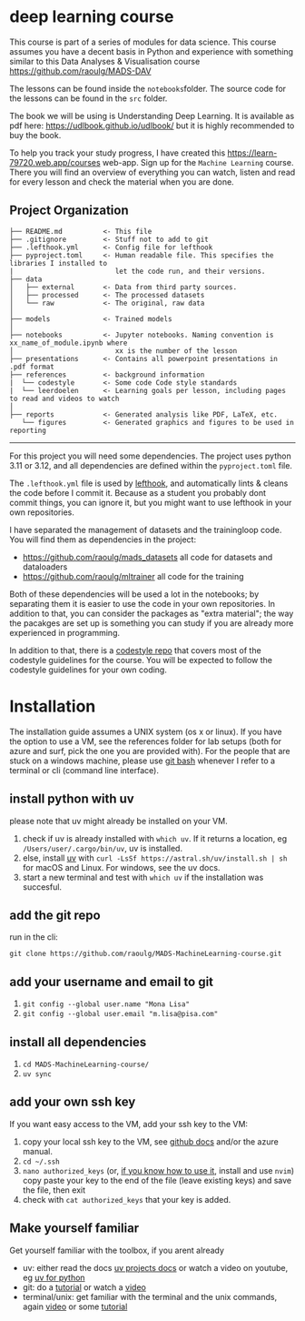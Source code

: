 deep learning course
==============================

This course is part of a series of modules for data science.
This course assumes you have a decent basis in Python and experience with something similar to this Data Analyses & Visualisation course https://github.com/raoulg/MADS-DAV


The lessons can be found inside the `notebooks`folder.
The source code for the lessons can be found in the `src` folder.

The book we will be using is Understanding Deep Learning. It is available as pdf here: https://udlbook.github.io/udlbook/ but it is highly recommended to buy the book.

To help you track your study progress, I have created this https://learn-79720.web.app/courses web-app. Sign up for the `Machine Learning` course. There you will find an overview of everything you can watch, listen and read for every lesson and check the material when you are done.


Project Organization
------------

    ├── README.md          <- This file
    ├── .gitignore         <- Stuff not to add to git
    ├── .lefthook.yml      <- Config file for lefthook
    ├── pyproject.toml     <- Human readable file. This specifies the libraries I installed to
    |                         let the code run, and their versions.
    ├── data
    │   ├── external       <- Data from third party sources.
    │   ├── processed      <- The processed datasets
    │   └── raw            <- The original, raw data
    │
    ├── models             <- Trained models
    │
    ├── notebooks          <- Jupyter notebooks. Naming convention is xx_name_of_module.ipynb where
    │                         xx is the number of the lesson
    ├── presentations      <- Contains all powerpoint presentations in .pdf format
    ├── references         <- background information
    |  └── codestyle       <- Some code Code style standards
    |  └── leerdoelen      <- Learning goals per lesson, including pages to read and videos to watch
    │
    ├── reports            <- Generated analysis like PDF, LaTeX, etc.
       └── figures         <- Generated graphics and figures to be used in reporting

--------

For this project you will need some dependencies.
The project uses python 3.11 or 3.12, and all dependencies are defined within the `pyproject.toml` file.

The `.lefthook.yml` file is used by [lefthook](https://github.com/evilmartians/lefthook), and automatically lints & cleans the code before I commit it. Because as a student you probably dont commit things, you can ignore it, but you might want to use lefthook in your own repositories.

I have separated the management of datasets and the trainingloop code. You will find them as dependencies in the project:
- https://github.com/raoulg/mads_datasets all code for datasets and dataloaders
- https://github.com/raoulg/mltrainer all code for the training

Both of these dependencies will be used a lot in the notebooks; by separating them it is easier to use the code in your own repositories.
In addition to that, you can consider the packages as "extra material"; the way the pacakges are set up is something you can study if you are already more experienced in programming.

In addition to that, there is a [codestyle repo](https://github.com/raoulg/codestyle) that covers most of the codestyle guidelines for the course. You will be expected to follow the codestyle guidelines for your own coding.

# Installation
The installation guide assumes a UNIX system (os x or linux).
If you have the option to use a VM, see the references folder for lab setups (both for azure and surf, pick the one you are provided with).
For the people that are stuck on a windows machine, please use [git bash](https://gitforwindows.org/) whenever I 
refer to a terminal or cli (command line interface).

## install python with uv
please note that uv might already be installed on your VM.
1. check if uv is already installed with `which uv`. If it returns a location, eg `/Users/user/.cargo/bin/uv`, uv is installed.
2. else, install [uv](https://docs.astral.sh/uv/) with `curl -LsSf https://astral.sh/uv/install.sh | sh` for macOS and Linux. For windows, see the uv docs.
3. start a new terminal and test with `which uv` if the installation was succesful.

## add the git repo
run in the cli:

`git clone https://github.com/raoulg/MADS-MachineLearning-course.git`

## add your username and email to git
1. `git config --global user.name "Mona Lisa"`
2. `git config --global user.email "m.lisa@pisa.com"`

## install all dependencies
1. `cd MADS-MachineLearning-course/`
2. `uv sync`

## add your own ssh key
If you want easy access to the VM, add your ssh key to the VM:
1. copy your local ssh key to the VM, see [github docs](https://docs.github.com/en/authentication/connecting-to-github-with-ssh/generating-a-new-ssh-key-and-adding-it-to-the-ssh-agent) and/or the azure manual.
2. `cd ~/.ssh`
3. `nano authorized_keys` (or, [if you know how to use it](https://www.youtube.com/watch?v=m8C0Cq9Uv9o), install and use `nvim`)
copy paste your key to the end of the file (leave existing keys) and save the file, then exit
4. check with `cat authorized_keys` that your key is added.

## Make yourself familiar

Get yourself familiar with the toolbox, if you arent already
- uv: either read the docs [uv projects docs](https://docs.astral.sh/uv/guides/projects/) or watch a video on youtube, eg [uv for python](https://youtu.be/qh98qOND6MI?si=hjFMgpAYaUuV_Hgl)
- git: do a [tutorial](https://www.w3schools.com/git/git_getstarted.asp) or watch a [video](https://youtu.be/r8jQ9hVA2qs?si=2GicBn0xNeG3wACD)
- terminal/unix: get familiar with the terminal and the unix commands, again [video](https://youtu.be/gd7BXuUQ91w?si=9WqWNQk5MAKr-sF1) or some [tutorial](https://ubuntu.com/tutorials/command-line-for-beginners#1-overview)

